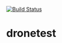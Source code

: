[![Build Status](https://drone.supme.ru/api/badges/Supme/dronetest/status.svg)](https://drone.supme.ru/Supme/dronetest)
# dronetest
